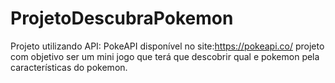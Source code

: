 # ProjetoDescubraPokemon
Projeto utilizando API: PokeAPI disponível no site:https://pokeapi.co/
projeto com objetivo ser um mini jogo que terá que descobrir qual e pokemon pela características do pokemon. 
